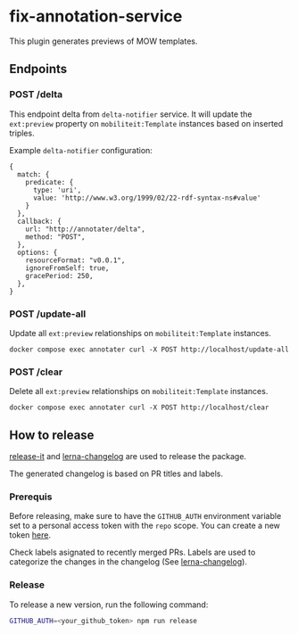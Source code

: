 # fix-annotation-service

This plugin generates previews of MOW templates. 

## Endpoints

### POST /delta

This endpoint delta from `delta-notifier` service. 
It will update the `ext:preview` property on `mobiliteit:Template` instances based on inserted triples.

Example `delta-notifier` configuration:
```
{
  match: {
    predicate: {
      type: 'uri',
      value: 'http://www.w3.org/1999/02/22-rdf-syntax-ns#value'
    }
  },
  callback: {
    url: "http://annotater/delta",
    method: "POST",
  },
  options: {
    resourceFormat: "v0.0.1",
    ignoreFromSelf: true,
    gracePeriod: 250,
  },
}
```

### POST /update-all

Update all `ext:preview` relationships on `mobiliteit:Template` instances. 
```
docker compose exec annotater curl -X POST http://localhost/update-all
```

### POST /clear

Delete all `ext:preview` relationships on `mobiliteit:Template` instances.
```
docker compose exec annotater curl -X POST http://localhost/clear
```

## How to release

[release-it](https://github.com/release-it/release-it/) and
[lerna-changelog](https://github.com/lerna/lerna-changelog/) are used to release the package.

The generated changelog is based on PR titles and labels. 

### Prerequis

Before releasing, make sure to have the `GITHUB_AUTH` environment variable set to a personal access token with the `repo` scope. 
You can create a new token [here](https://github.com/settings/tokens/new?scopes=repo&description=GITHUB_AUTH+env+variable).

Check labels asignated to recently merged PRs. Labels are used to categorize the changes in the changelog (See [lerna-changelog](https://github.com/lerna/lerna-changelog/?tab=readme-ov-file#usage)).

### Release

To release a new version, run the following command:

```bash
GITHUB_AUTH=<your_github_token> npm run release
```
